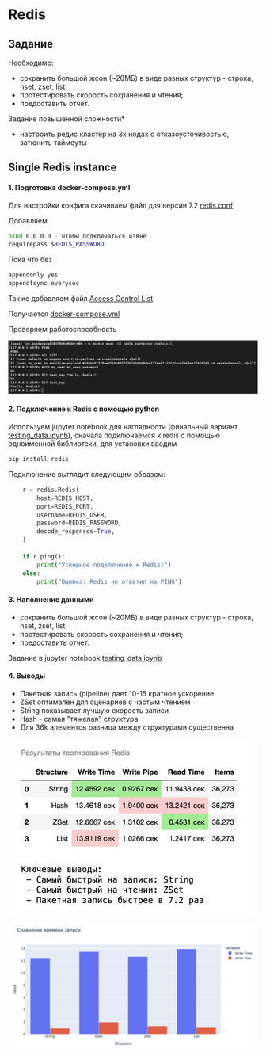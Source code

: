 # Redis

## Задание

Необходимо:

- сохранить большой жсон (~20МБ) в виде разных структур - строка, hset, zset, list;
- протестировать скорость сохранения и чтения;
- предоставить отчет.

Задание повышенной сложности*
- настроить редис кластер на 3х нодах с отказоусточивостью, затюнить таймоуты

## Single Redis instance

#### 1. Подготовка docker-compose.yml
Для настройки конфига скачиваем файл для версии 7.2 [redis.conf](https://raw.githubusercontent.com/redis/redis/7.2/redis.conf)

Добавляем 
```bash
bind 0.0.0.0 - чтобы подключаться извне
requirepass $REDIS_PASSWORD
```

Пока что без
```bash
appendonly yes
appendfsync everysec
```

Также добавляем файл [Access Control List](https://redis.io/docs/latest/operate/oss_and_stack/management/security/acl/)

Получается [docker-compose.yml](./HW13/docker-compose.yml)

Проверяем работоспособность

![hello, redis](pictures/13_1_hello_redis.png)

#### 2. Подключение к Redis с помощью python

Используем jupyter notebook для наглядности (финальный вариант [testing_data.ipynb](./HW13/testing_data.ipynb)), сначала подключаемся к redis с помощью одноименной библиотеки, для установки вводим

```bash
pip install redis
```
Подключение выглядит следующим образом:

```python
    r = redis.Redis(
        host=REDIS_HOST,
        port=REDIS_PORT,
        username=REDIS_USER, 
        password=REDIS_PASSWORD, 
        decode_responses=True,
    )

    if r.ping():
        print("Успешное подключение к Redis!")
    else:
        print("Ошибка: Redis не ответил на PING")
```
#### 3. Наполнение данными
- сохранить большой жсон (~20МБ) в виде разных структур - строка, hset, zset, list;
- протестировать скорость сохранения и чтения;
- предоставить отчет.

Задание в jupyter notebook [testing_data.ipynb](./HW13/testing_data.ipynb)

#### 4. Выводы

- Пакетная запись (pipeline) дает 10-15 кратное ускорение
- ZSet оптимален для сценариев с частым чтением
- String показывает лучшую скорость записи
- Hash - самая "тяжелая" структура
- Для 36k элементов разница между структурами существенна

![results](pictures/13_3_results.png)

![write time](pictures/13_4_write_time.png)